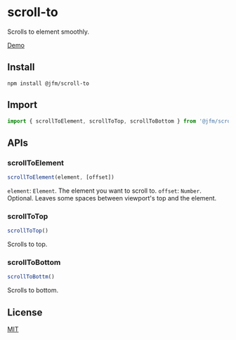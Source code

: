 # scroll-to
Scrolls to element smoothly.

[Demo](example.html)

## Install

```
npm install @jfm/scroll-to
```

## Import

```js
import { scrollToElement, scrollToTop, scrollToBottom } from '@jfm/scroll-to'
```


## APIs

### scrollToElement

```js
scrollToElement(element, [offset])
```

`element`: `Element`. The element you want to scroll to.
`offset`: `Number`. Optional. Leaves some spaces between viewport's top and the element.

### scrollToTop

```js
scrollToTop()
```

Scrolls to top.

### scrollToBottom

```js
scrollToBottm()
```

Scrolls to bottom.

## License
[MIT](LICENSE)
